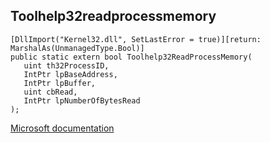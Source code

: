 ## Toolhelp32readprocessmemory

```
[DllImport("Kernel32.dll", SetLastError = true)][return: MarshalAs(UnmanagedType.Bool)]
public static extern bool Toolhelp32ReadProcessMemory(
   uint th32ProcessID,
   IntPtr lpBaseAddress,
   IntPtr lpBuffer,
   uint cbRead,
   IntPtr lpNumberOfBytesRead
);
```

[Microsoft documentation](https://docs.microsoft.com/en-us/windows/win32/api/tlhelp32/nf-tlhelp32-toolhelp32readprocessmemory)

